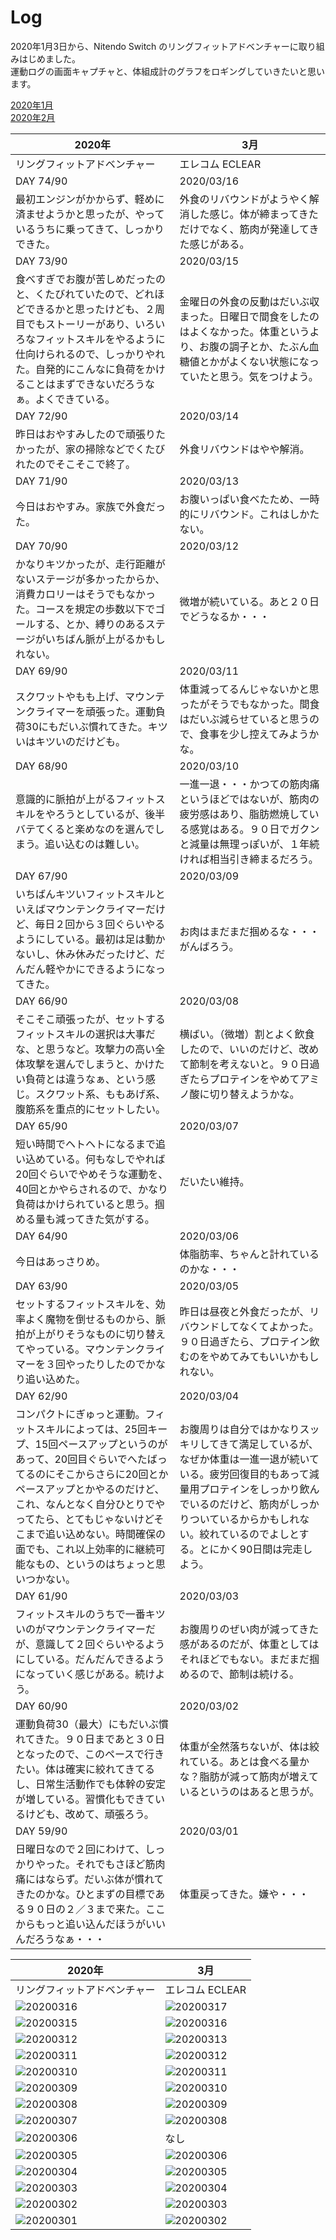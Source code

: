 # Log  

2020年1月3日から、Nitendo Switch のリングフィットアドベンチャーに取り組みはじめました。  
運動ログの画面キャプチャと、体組成計のグラフをロギングしていきたいと思います。  

[2020年1月](log202001.md)  
[2020年2月](log202002.md)  

2020年|3月
--|--
リングフィットアドベンチャー|エレコム ECLEAR
DAY 74/90|2020/03/16 
最初エンジンがかからず、軽めに済ませようかと思ったが、やっているうちに乗ってきて、しっかりできた。|外食のリバウンドがようやく解消した感じ。体が締まってきただけでなく、筋肉が発達してきた感じがある。
DAY 73/90|2020/03/15
食べすぎでお腹が苦しめだったのと、くたびれていたので、どれほどできるかと思ったけども、２周目でもストーリーがあり、いろいろなフィットスキルをやるように仕向けられるので、しっかりやれた。自発的にこんなに負荷をかけることはまずできないだろうなぁ。よくできている。|金曜日の外食の反動はだいぶ収まった。日曜日で間食をしたのはよくなかった。体重というより、お腹の調子とか、たぶん血糖値とかがよくない状態になっていたと思う。気をつけよう。
DAY 72/90|2020/03/14
昨日はおやすみしたので頑張りたかったが、家の掃除などでくたびれたのでそこそこで終了。|外食リバウンドはやや解消。
DAY 71/90|2020/03/13
今日はおやすみ。家族で外食だった。|お腹いっぱい食べたため、一時的にリバウンド。これはしかたない。
DAY 70/90|2020/03/12
かなりキツかったが、走行距離がないステージが多かったからか、消費カロリーはそうでもなかった。コースを規定の歩数以下でゴールする、とか、縛りのあるステージがいちばん脈が上がるかもしれない。|微増が続いている。あと２０日でどうなるか・・・
DAY 69/90|2020/03/11| 
スクワットやもも上げ、マウンテンクライマーを頑張った。運動負荷30にもだいぶ慣れてきた。キツいはキツいのだけども。|体重減ってるんじゃないかと思ったがそうでもなかった。間食はだいぶ減らせていると思うので、食事を少し控えてみようかな。
DAY 68/90|2020/03/10
意識的に脈拍が上がるフィットスキルをやろうとしているが、後半バテてくると楽めなのを選んでしまう。追い込むのは難しい。|一進一退・・・かつての筋肉痛というほどではないが、筋肉の疲労感はあり、脂肪燃焼している感覚はある。９０日でガクンと減量は無理っぽいが、１年続ければ相当引き締まるだろう。
DAY 67/90|2020/03/09 
いちばんキツいフィットスキルといえばマウンテンクライマーだけど、毎日２回から３回ぐらいやるようにしている。最初は足は動かないし、休み休みだったけど、だんだん軽やかにできるようになってきた。|お肉はまだまだ掴めるな・・・がんばろう。
DAY 66/90|2020/03/08 
そこそこ頑張ったが、セットするフィットスキルの選択は大事だな、と思うなど。攻撃力の高い全体攻撃を選んでしまうと、かけたい負荷とは違うなぁ、という感じ。スクワット系、ももあげ系、腹筋系を重点的にセットしたい。|横ばい。（微増）割とよく飲食したので、いいのだけど、改めて節制を考えないと。９０日過ぎたらプロテインをやめてアミノ酸に切り替えようかな。
DAY 65/90|2020/03/07  
短い時間でヘトヘトになるまで追い込めている。何もなしでやれば20回ぐらいでやめそうな運動を、40回とかやらされるので、かなり負荷はかけられていると思う。掴める量も減ってきた気がする。|だいたい維持。
DAY 64/90|2020/03/06  
今日はあっさりめ。|体脂肪率、ちゃんと計れているのかな・・・
DAY 63/90|2020/03/05  
セットするフィットスキルを、効率よく魔物を倒せるものから、脈拍が上がりそうなものに切り替えてやっている。マウンテンクライマーを３回やったりしたのでかなり追い込めた。|昨日は昼夜と外食だったが、リバウンドしてなくてよかった。９０日過ぎたら、プロテイン飲むのをやめてみてもいいかもしれない。
DAY 62/90|2020/03/04
コンパクトにぎゅっと運動。フィットスキルによっては、25回キープ、15回ペースアップというのがあって、20回目ぐらいでへたばってるのにそこからさらに20回とかペースアップとかやるのだけど、これ、なんとなく自分ひとりでやってたら、とてもじゃないけどそこまで追い込めない。時間確保の面でも、これ以上効率的に継続可能なもの、というのはちょっと思いつかない。|お腹周りは自分ではかなりスッキリしてきて満足しているが、なぜか体重は一進一退が続いている。疲労回復目的もあって減量用プロテインをしっかり飲んでいるのだけど、筋肉がしっかりついているからかもしれない。絞れているのでよしとする。とにかく90日間は完走しよう。
DAY 61/90|2020/03/03
フィットスキルのうちで一番キツいのがマウンテンクライマーだが、意識して２回ぐらいやるようにしている。だんだんできるようになっていく感じがある。続けよう。|お腹周りのぜい肉が減ってきた感があるのだが、体重としてはそれほどでもない。まだまだ掴めるので、節制は続ける。
DAY 60/90|2020/03/02
運動負荷30（最大）にもだいぶ慣れてきた。９０日まであと３０日となったので、このペースで行きたい。体は確実に絞れてきてるし、日常生活動作でも体幹の安定が増している。習慣化もできているけども、改めて、頑張ろう。|体重が全然落ちないが、体は絞れている。あとは食べる量かな？脂肪が減って筋肉が増えているというのはあると思うが。
DAY 59/90|2020/03/01
日曜日なので２回にわけて、しっかりやった。それでもさほど筋肉痛にはならず。だいぶ体が慣れてきたのかな。ひとまずの目標である９０日の２／３まで来た。ここからもっと追い込んだほうがいいんだろうなぁ・・・|体重戻ってきた。嫌や・・・

2020年|3月
--|--
リングフィットアドベンチャー|エレコム ECLEAR
<img src="log2020/image_202003/ETOuMnMU8AAOiC4.jpeg" alt="20200316">|<img src="log2020/image_202003/Screenshot_20200317-060522.png" alt="20200317">
<img src="log2020/image_202003/ETJsmNAU4AA78fY.jpeg" alt="20200315">|<img src="log2020/image_202003/Screenshot_20200316-060358.png" alt="20200316">
<img src="log2020/image_202003/ES5_jtxUMAATEYs.jpeg" alt="20200312">|<img src="log2020/image_202003/Screenshot_20200313-060849.png" alt="20200313">
<img src="log2020/image_202003/ES01KqeUcAMOfpN.jpeg" alt="20200311">|<img src="log2020/image_202003/Screenshot_20200312-061550.png" alt="20200312">
<img src="log2020/image_202003/ESwADsLUUAAafI8.jpeg" alt="20200310">|<img src="log2020/image_202003/Screenshot_20200311-061021.png" alt="20200311">
<img src="log2020/image_202003/ESqlSnaUMAATB4p.jpeg" alt="20200309">|<img src="log2020/image_202003/Screenshot_20200310-060449.png" alt="20200310">
<img src="log2020/image_202003/ESkSyVyUwAA38Kz.jpeg" alt="20200308">|<img src="log2020/image_202003/Screenshot_20200309-062030.png" alt="20200309">
<img src="log2020/image_202003/ESgdSfVUUAArvXf.jpeg" alt="20200307">|<img src="log2020/image_202003/Screenshot_20200308-081313.png" alt="20200308">
<img src="log2020/image_202003/ESbLaK-UEAA5RUv.jpeg" alt="20200306">|なし
<img src="log2020/image_202003/ESWglDMUcAE6JgB.jpeg" alt="20200305">|<img src="log2020/image_202003/Screenshot_20200306-060447.png" alt="20200306">
<img src="log2020/image_202003/ESQz9HZUcAEB6QY.jpeg" alt="20200304">|<img src="log2020/image_202003/Screenshot_20200305-054416.png" alt="20200305">
<img src="log2020/image_202003/ESLuIN_UcAA1zY6.jpeg" alt="20200303">|<img src="log2020/image_202003/Screenshot_20200304-060440.png" alt="20200304">
<img src="log2020/image_202003/ESGpKZ8UEAAc3BT.jpeg" alt="20200302">|<img src="log2020/image_202003/Screenshot_20200303-060835.png" alt="20200303">
<img src="log2020/image_202003/ESAj56vVUAE21F9.jpeg" alt="20200301">|<img src="log2020/image_202003/Screenshot_20200302-061016.png" alt="20200302">

